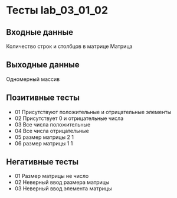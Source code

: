 # Тесты lab_03_01_02

## Входные данные
Количество строк и столбцов в матрице
Матрица

## Выходные данные
Одномерный массив

## Позитивные тесты
- 01 Присутствуют положительные и отрицательные элементы
- 02 Присутствует 0 и отрицательные числа
- 03 Все числа положительные
- 04 Все числа отрицательные
- 05 размер матрицы 2 1
- 06 размер матрицы 1 1

## Негативные тесты
- 01 Размер матрицы не число
- 02 Неверный ввод размера матрицы
- 03 Неверный ввод элемента матрицы


